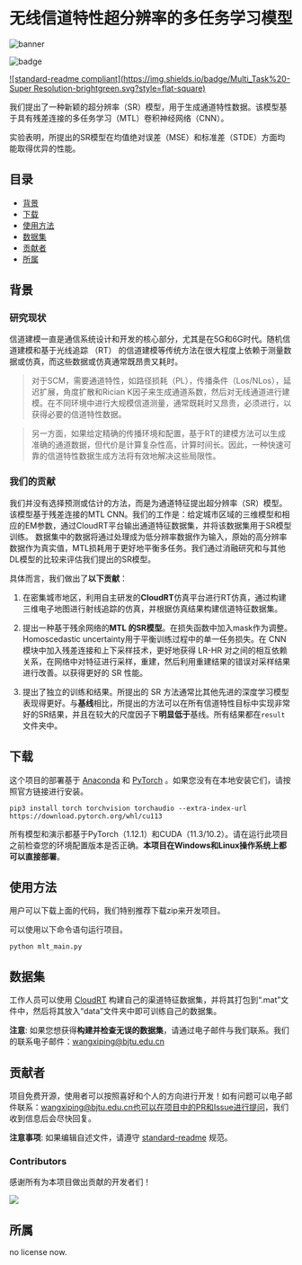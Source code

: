 # 无线信道特性超分辨率的多任务学习模型

![banner](..\Final_mode_of_MTL\image\net1.png)

![badge](..\Final_mode_of_MTL\image\net2.png)



[![standard-readme compliant](https://img.shields.io/badge/Multi_Task%20-Super Resolution-brightgreen.svg?style=flat-square)](https://github.com/lingMori/A-Multi-Task-Learning-Model-for-Super-Resolution-of-Wireless-Channel-Characteristics)



我们提出了一种新颖的超分辨率（SR）模型，用于生成通道特性数据。该模型基于具有残差连接的多任务学习（MTL）卷积神经网络（CNN）。

实验表明，所提出的SR模型在均值绝对误差（MSE）和标准差（STDE）方面均能取得优异的性能。

## 目录

- [背景](#背景)
- [下载](#下载)
- [使用方法](#使用方法)
- [数据集](#数据集)
- [贡献者](#贡献者)
- [所属](#所属)

## 背景

### 研究现状

信道建模一直是通信系统设计和开发的核心部分，尤其是在5G和6G时代。随机信道建模和基于光线追踪 （RT） 的信道建模等传统方法在很大程度上依赖于测量数据或仿真，而这些数据或仿真通常既昂贵又耗时。

> 对于SCM，需要通道特性，如路径损耗（PL），传播条件（Los/NLos），延迟扩展，角度扩散和Rician K因子来生成通道系数，然后对无线通道进行建模。在不同环境中进行大规模信道测量，通常既耗时又昂贵，必须进行，以获得必要的信道特性数据。

> 另一方面，如果给定精确的传播环境和配置，基于RT的建模方法可以生成准确的通道数据，但代价是计算复杂性高，计算时间长。因此，一种快速可靠的信道特性数据生成方法将有效地解决这些局限性。

### 我们的贡献

我们并没有选择预测或估计的方法，而是为通道特征提出超分辨率（SR）模型。该模型基于残差连接的MTL CNN。我们的工作是：给定城市区域的三维模型和相应的EM参数，通过CloudRT平台输出通道特征数据集，并将该数据集用于SR模型训练。 数据集中的数据将通过处理成为低分辨率数据作为输入，原始的高分辨率数据作为真实值，MTL损耗用于更好地平衡多任务。我们通过消融研究和与其他DL模型的比较来评估我们提出的SR模型。

具体而言，我们做出了**以下贡献**：

1. 在密集城市地区，利用自主研发的**CloudRT**仿真平台进行RT仿真，通过构建三维电子地图进行射线追踪的仿真，并根据仿真结果构建信道特征数据集。

2. 提出一种基于残余网络的**MTL 的SR模型**。在损失函数中加入mask作为调整。Homoscedastic uncertainty用于平衡训练过程中的单一任务损失。在 CNN 模块中加入残差连接和上下采样技术，更好地获得 LR-HR 对之间的相互依赖关系，在网络中对特征进行采样，重建，然后利用重建结果的错误对采样结果进行改善。以获得更好的 SR 性能。

3. 提出了独立的训练和结果。所提出的 SR 方法通常比其他先进的深度学习模型表现得更好。与**基线**相比，所提出的方法可以在所有信道特性目标中实现非常好的SR结果，并且在较大的尺度因子下**明显低于**基线。所有结果都在`result`文件夹中。

   

## 下载

这个项目的部署基于 [Anaconda](https://www.anaconda.com/) 和 [PyTorch](https://pytorch.org/) 。如果您没有在本地安装它们，请按照官方链接进行安装。

```
pip3 install torch torchvision torchaudio --extra-index-url https://download.pytorch.org/whl/cu113
```

所有模型和演示都基于PyTorch（1.12.1）和CUDA（11.3/10.2）。请在运行此项目之前检查您的环境配置版本是否正确。**本项目在Windows和Linux操作系统上都可以直接部署**。



## 使用方法

用户可以下载上面的代码，我们特别推荐下载zip来开发项目。

可以使用以下命令语句运行项目。

```
python mlt_main.py
```



## 数据集

工作人员可以使用  [CloudRT](http://cn.raytracer.cloud:9090/)  构建自己的渠道特征数据集，并将其打包到“.mat”文件中，然后将其放入“data”文件夹中即可训练自己的数据集。

**注意**: 如果您想获得**构建并检查无误的数据集**，请通过电子邮件与我们联系。我们的联系电子邮件：wangxiping@bjtu.edu.cn



## 贡献者

项目免费开源，使用者可以按照喜好和个人的方向进行开发！如有问题可以电子邮件联系：wangxiping@bjtu.edu.cn也可以在项目中的PR和Issue进行提问，我们收到信息后会尽快回复。

**注意事项**: 如果编辑自述文件，请遵守 [standard-readme](https://github.com/RichardLitt/standard-readme) 规范。

### Contributors

感谢所有为本项目做出贡献的开发者们！

![](..\Final_mode_of_MTL\image\contributors.png)

## 所属

no license now.